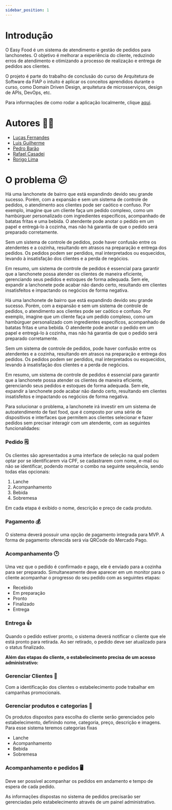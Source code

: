 ```yaml
---
sidebar_position: 1
---
```


# Introdução

O Easy Food é um sistema de atendimento e gestão de pedidos para lanchonetes. O objetivo é melhorar a experiência do cliente, reduzindo erros de atendimento e otimizando a processo de realização e entrega de pedidos aos clientes.

O projeto é parte do trabalho de conclusão do curso de Arquitetura de Software da FIAP o intuito é aplicar os conceitos aprendidos durante o curso, como Domain Driven Design, arquitetura de microsserviços, design de APIs, DevOps, etc.

Para informações de como rodar a aplicação localmente, clique [aqui](https://github.com/5soat-acme/easy-food).

# Autores :man_technologist:

- [Lucas Fernandes](https://github.com/Lukiita)
- [Luis Guilherme](https://github.com/Lguilhermeg)
- [Pedro Barão](https://github.com/pedrobarao)
- [Rafael Casadei](https://github.com/RafaCasadei)
- [Rorigo Lima](https://github.com/Rodrigo1895)

# O problema :confused:

Há uma lanchonete de bairro que está expandindo devido seu grande sucesso. Porém, com a expansão e sem um sistema de controle de pedidos, o atendimento aos clientes pode ser caótico e confuso. Por exemplo, imagine que um cliente faça um pedido complexo, como um hambúrguer personalizado com ingredientes específicos, acompanhado de batatas fritas e uma bebida. O atendente pode anotar o pedido em um papel e entregá-lo à cozinha, mas não há garantia de que o pedido será preparado corretamente.

Sem um sistema de controle de pedidos, pode haver confusão entre os atendentes e a cozinha, resultando em atrasos na preparação e entrega dos pedidos. Os pedidos podem ser perdidos, mal interpretados ou esquecidos, levando à insatisfação dos clientes e a perda de negócios.

Em resumo, um sistema de controle de pedidos é essencial para garantir que a lanchonete possa atender os clientes de maneira eficiente, gerenciando seus pedidos e estoques de forma adequada. Sem ele, expandir a lanchonete pode acabar não dando certo, resultando em clientes insatisfeitos e impactando os negócios de forma negativa.

Há uma lanchonete de bairro que está expandindo devido seu grande sucesso. Porém, com a expansão e sem um sistema de controle de pedidos, o atendimento aos clientes pode ser caótico e confuso. Por exemplo, imagine que um cliente faça um pedido complexo, como um hambúrguer personalizado com ingredientes específicos, acompanhado de batatas fritas e uma bebida. O atendente pode anotar o pedido em um papel e entregá-lo à cozinha, mas não há garantia de que o pedido será preparado corretamente.

Sem um sistema de controle de pedidos, pode haver confusão entre os atendentes e a cozinha, resultando em atrasos na preparação e entrega dos pedidos. Os pedidos podem ser perdidos, mal interpretados ou esquecidos, levando à insatisfação dos clientes e a perda de negócios.

Em resumo, um sistema de controle de pedidos é essencial para garantir que a lanchonete possa atender os clientes de maneira eficiente, gerenciando seus pedidos e estoques de forma adequada. Sem ele, expandir a lanchonete pode acabar não dando certo, resultando em clientes insatisfeitos e impactando os negócios de forma negativa.

Para solucionar o problema, a lanchonete irá investir em um sistema de autoatendimento de fast food, que é composto por uma série de dispositivos e interfaces que permitem aos clientes selecionar e fazer pedidos sem precisar interagir com um atendente, com as seguintes funcionalidades:

### Pedido :spiral_notepad:

Os clientes são apresentados a uma interface de seleção na qual podem optar por se identificarem via CPF, se cadastrarem com nome, e-mail ou não se identificar, podendo montar o combo na seguinte sequência, sendo todas elas opcionais:

1. Lanche
2. Acompanhamento
3. Bebida
4. Sobremesa

Em cada etapa é exibido o nome, descrição e preço de cada produto.

### Pagamento :moneybag:

O sistema deverá possuir uma opção de pagamento integrada para MVP. A forma de pagamento oferecida será via QRCode do Mercado Pago.

### Acompanhamento :clock2:

Uma vez que o pedido é confirmado e pago, ele é enviado para a cozinha para ser preparado. Simultaneamente deve aparecer em um monitor para o cliente acompanhar o progresso do seu pedido com as seguintes etapas:

- Recebido
- Em preparação
- Pronto
- Finalizado
- Entrega

### Entrega :+1:

Quando o pedido estiver pronto, o sistema deverá notificar o cliente que ele está pronto para retirada. Ao ser retirado, o pedido deve ser atualizado para o status finalizado.

**Além das etapas do cliente, o estabelecimento precisa de um acesso administrativo:**

### Gerenciar Clientes :woman:

Com a identificação dos clientes o estabelecimento pode trabalhar em campanhas promocionais.

### Gerenciar produtos e categorias :hamburger:

Os produtos dispostos para escolha do cliente serão gerenciados pelo estabelecimento, definindo nome, categoria, preço, descrição e imagens. Para esse sistema teremos categorias fixas

- Lanche
- Acompanhamento
- Bebida
- Sobremesa

### Acompanhamento e pedidos :desktop_computer:

Deve ser possível acompanhar os pedidos em andamento e tempo de espera de cada pedido.

As informações dispostas no sistema de pedidos precisarão ser gerenciadas pelo estabelecimento através de um painel administrativo.

